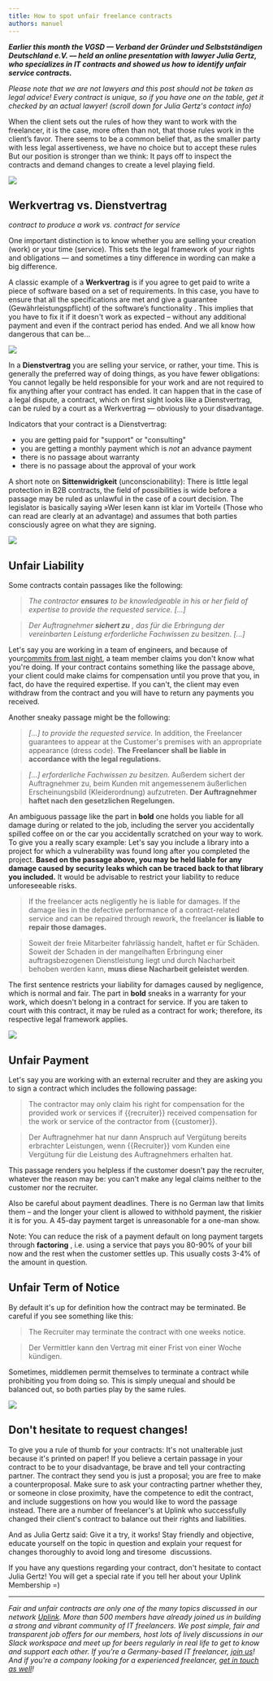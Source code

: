 ```yaml
---
title: How to spot unfair freelance contracts
authors: manuel
---
```


**_Earlier this month the VGSD — Verband der Gründer und Selbstständigen Deutschland e.V. — held an online presentation with lawyer Julia Gertz, who specializes in IT contracts and showed us how to identify unfair service contracts._**

_Please note that we are not lawyers and this post should not be taken as legal advice! Every contract is unique, so if you have one on the table, get it checked by an actual lawyer! (scroll down for Julia Gertz's contact info)_

When the client sets out the rules of how they want to work with the freelancer, it is the case, more often than not, that those rules work in the client’s favor. There seems to be a common belief that, as the smaller party with less legal assertiveness, we have no choice but to accept these rules But our position is stronger than we think: It pays off to inspect the contracts and demand changes to create a level playing field.

![](inspect-contract.with-cursor.jpg)

## Werkvertrag vs. Dienstvertrag

_contract to produce a work vs. contract for service_

One important distinction is to know whether you are selling your creation (work) or your time (service). This sets the legal framework of your rights and obligations — and sometimes a tiny difference in wording can make a big difference.

A classic example of a **Werkvertrag** is if you agree to get paid to write a piece of software based on a set of requirements. In this case, you have to ensure that all the specifications are met and give a guarantee (Gewährleistungspflicht) of the software’s functionality . This implies that you have to fix it if it doesn't work as expected – without any additional payment and even if the contract period has ended. And we all know how dangerous that can be...

![](fixing_problems.png)

In a **Dienstvertrag** you are selling your service, or rather, your time. This is generally the preferred way of doing things, as you have fewer obligations: You cannot legally be held responsible for your work and are not required to fix anything after your contract has ended. It can happen that in the case of a legal dispute, a contract, which on first sight looks like a Dienstvertrag, can be ruled by a court as a Werkvertrag — obviously to your disadvantage.

Indicators that your contract is a Dienstvertrag:

- you are getting paid for "support" or "consulting"
- you are getting a monthly payment which is _not_ an advance payment
- there is no passage about warranty
- there is no passage about the approval of your work

A short note on **Sittenwidrigkeit** (unconscionability): There is little legal protection in B2B contracts, the field of possibilities is wide before a passage may be ruled as unlawful in the case of a court decision. The legislator is basically saying »Wer lesen kann ist klar im Vorteil« (Those who can read are clearly at an advantage) and assumes that both parties consciously agree on what they are signing.

![](wal-2722172_640.jpg)

## Unfair Liability

Some contracts contain passages like the following:

> _The contractor_ **_ensures_** _to be knowledgeable in his or her field of expertise to provide the requested service. [...]_

> _Der Auftragnehmer **sichert zu** , das für die Erbringung der vereinbarten Leistung erforderliche Fachwissen zu besitzen. [...]_

Let's say you are working in a team of engineers, and because of your[commits from last night](http://www.commitlogsfromlastnight.com/), a team member claims you don't know what you're doing. If your contract contains something like the passage above, your client could make claims for compensation until you prove that you, in fact, do have the required expertise. If you can't, the client may even withdraw from the contract and you will have to return any payments you received.

Another sneaky passage might be the following:

> _[...] to provide the requested service._ In addition, the Freelancer guarantees to appear at the Customer's premises with an appropriate appearance (dress code). **The Freelancer shall be liable in accordance with the legal regulations.**

> _[...] erforderliche Fachwissen zu besitzen._ Außerdem sichert der Auftragnehmer zu, beim Kunden mit angemessenem äußerlichen Erscheinungsbild (Kleiderordnung) aufzutreten. **Der Auftragnehmer haftet nach den gesetzlichen Regelungen.**

An ambiguous passage like the part in **bold** one holds you liable for all damage during or related to the job, including the server you accidentally spilled coffee on or the car you accidentally scratched on your way to work. To give you a really scary example: Let's say you include a library into a project for which a vulnerability was found long after you completed the project. **Based on the passage above, you may be held liable for any damage caused by security leaks which can be traced back to that library you included.** It would be advisable to restrict your liability to reduce unforeseeable risks.

> If the freelancer acts negligently he is liable for damages. If the damage lies in the defective performance of a contract-related service and can be repaired through rework, the freelancer **is liable to repair those damages.**

> Soweit der freie Mitarbeiter fahrlässig handelt, haftet er für Schäden. Soweit der Schaden in der mangelhaften Erbringung einer auftragsbezogenen Dienstleistung liegt und durch Nacharbeit behoben werden kann, **muss diese Nacharbeit geleistet werden**.

The first sentence restricts your liability for damages caused by negligence, which is normal and fair. The part in **bold** sneaks in a warranty for your work, which doesn't belong in a contract for service. If you are taken to court with this contract, it may be ruled as a contract for work; therefore, its respective legal framework applies.

![](photo-1436812911242-3d475df4bdd1.jpeg)

## Unfair Payment

Let's say you are working with an external recruiter and they are asking you to sign a contract which includes the following passage:

> The contractor may only claim his right for compensation for the provided work or services if {{recruiter}} received compensation for the work or service of the contractor from {{customer}}.

> Der Auftragnehmer hat nur dann Anspruch auf Vergütung bereits erbrachter Leistungen, wenn {{Recruiter}} vom Kunden eine Vergütung für die Leistung des Auftragnehmers erhalten hat.

This passage renders you helpless if the customer doesn't pay the recruiter, whatever the reason may be: you can't make any legal claims neither to the customer nor the recruiter.

Also be careful about payment deadlines. There is no German law that limits them – and the longer your client is allowed to withhold payment, the riskier it is for you. A 45-day payment target is unreasonable for a one-man show.

Note: You can reduce the risk of a payment default on long payment targets through **factoring** , i.e. using a service that pays you 80-90% of your bill now and the rest when the customer settles up. This usually costs 3-4% of the amount in question.

## Unfair Term of Notice

By default it's up for definition how the contract may be terminated. Be careful if you see something like this:

> The Recruiter may terminate the contract with one weeks notice.

> Der Vermittler kann den Vertrag mit einer Frist von einer Woche kündigen.

Sometimes, middlemen permit themselves to terminate a contract while prohibiting you from doing so. This is simply unequal and should be balanced out, so both parties play by the same rules.

![](contract-change.jpg)

## Don't hesitate to request changes!

To give you a rule of thumb for your contracts: It's not unalterable just because it's printed on paper! If you believe a certain passage in your contract to be to your disadvantage, be brave and tell your contracting partner. The contract they send you is just a proposal; you are free to make a counterproposal. Make sure to ask your contracting partner whether they, or someone in close proximity, have the competence to edit the contract, and include suggestions on how you would like to word the passage instead. There are a number of freelancer's at Uplink who successfully changed their client's contract to balance out their rights and liabilities.

And as Julia Gertz said: Give it a try, it works! Stay friendly and objective, educate yourself on the topic in question and explain your request for changes thoroughly to avoid long and tiresome &nbsp;discussions.

If you have any questions regarding your contract, don't hesitate to contact Julia Gertz! You will get a special rate if you tell her about your Uplink Membership =)

---

_Fair and unfair contracts are only one of the many topics discussed in our network [Uplink](https://uplink.tech/). More than 500 members have already joined us in building a strong and vibrant community of IT freelancers. We post simple, fair and transparent job offers for our members, host lots of lively discussions in our Slack workspace and meet up for beers regularly in real life to get to know and support each other. If you're a Germany-based IT freelancer, [join us](https://uplink.tech/freelancer/)! And if you're a company looking for a experienced freelancer, [get in touch as well](https://uplink.tech/)!_
